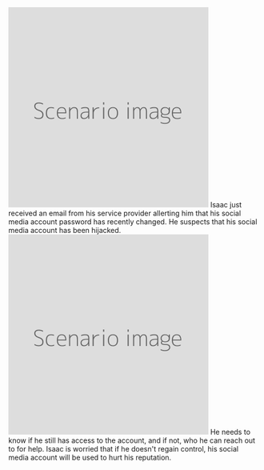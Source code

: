 ![](scenario.png)
Isaac just received an email from his service provider allerting him that his social media account password has recently changed. He suspects that his social media account has been hijacked.
<br>
![](scenario.png)
He needs to know if he still has access to the account, and if not, who he can reach out to for help. Isaac is worried that if he doesn't regain control, his social media account will be used to hurt his reputation.